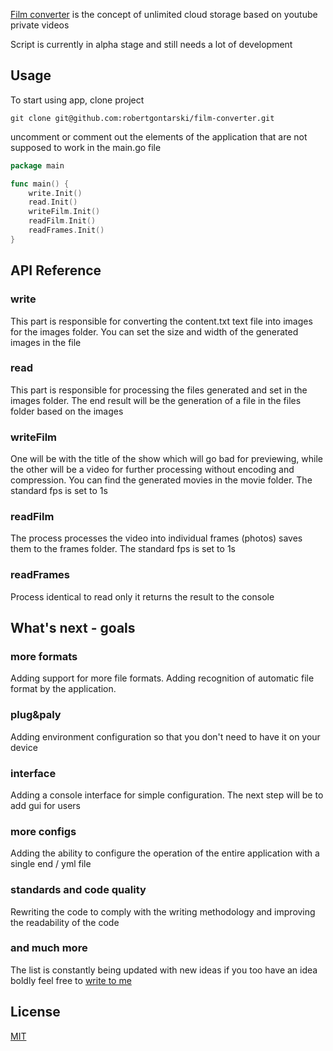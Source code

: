 [Film converter](https://github.com/robertgontarski/film-converter) is the concept of unlimited cloud storage based on youtube private videos

Script is currently in alpha stage and still needs a lot of development

## Usage

To start using app, clone project

```shell
git clone git@github.com:robertgontarski/film-converter.git
```

uncomment or comment out the elements of the application that are not supposed to work in the main.go file

```go
package main

func main() {
	write.Init()
	read.Init()
	writeFilm.Init()
	readFilm.Init()
	readFrames.Init()
}
```

## API Reference

### write

This part is responsible for converting the content.txt text file into images for the images folder. You can set the size and width of the generated images in the file

### read 

This part is responsible for processing the files generated and set in the images folder. The end result will be the generation of a file in the files folder based on the images

### writeFilm

One will be with the title of the show which will go bad for previewing, while the other will be a video for further processing without encoding and compression. You can find the generated movies in the movie folder. The standard fps is set to 1s

### readFilm

The process processes the video into individual frames (photos) saves them to the frames folder. The standard fps is set to 1s

### readFrames

Process identical to read only it returns the result to the console 

## What's next - goals

### more formats 

Adding support for more file formats. Adding recognition of automatic file format by the application. 

### plug&paly 

Adding environment configuration so that you don't need to have it on your device 

### interface

Adding a console interface for simple configuration. The next step will be to add gui for users 

### more configs

Adding the ability to configure the operation of the entire application with a single end / yml file

### standards and code quality 

Rewriting the code to comply with the writing methodology and improving the readability of the code

### and much more 

The list is constantly being updated with new ideas if you too have an idea boldly feel free to [write to me ](https://www.linkedin.com/in/robert-gontarski/)

## License

[MIT](LICENSE)